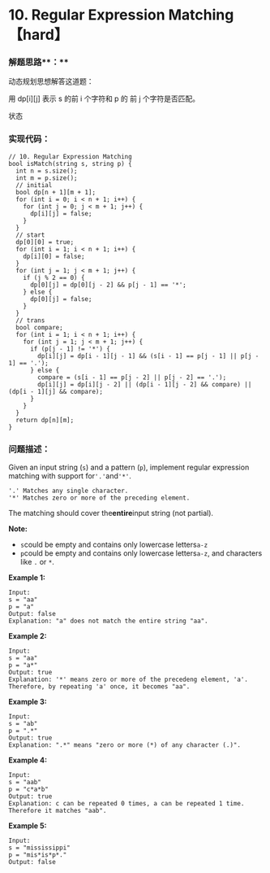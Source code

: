 # 10. Regular Expression Matching【hard】

### 解题思路**：**

动态规划思想解答这道题：

用 dp\[i\]\[j\] 表示 s 的前 i 个字符和 p 的 前 j 个字符是否匹配。

状态

### 实现代码：

```
// 10. Regular Expression Matching
bool isMatch(string s, string p) {
  int n = s.size();
  int m = p.size();
  // initial
  bool dp[n + 1][m + 1];
  for (int i = 0; i < n + 1; i++) {
    for (int j = 0; j < m + 1; j++) {
      dp[i][j] = false;
    }
  }
  // start
  dp[0][0] = true;
  for (int i = 1; i < n + 1; i++) {
    dp[i][0] = false;
  }
  for (int j = 1; j < m + 1; j++) {
    if (j % 2 == 0) {
      dp[0][j] = dp[0][j - 2] && p[j - 1] == '*';
    } else {
      dp[0][j] = false;
    }
  }
  // trans
  bool compare;
  for (int i = 1; i < n + 1; i++) {
    for (int j = 1; j < m + 1; j++) {
      if (p[j - 1] != '*') {
        dp[i][j] = dp[i - 1][j - 1] && (s[i - 1] == p[j - 1] || p[j - 1] == '.');
      } else {
        compare = (s[i - 1] == p[j - 2] || p[j - 2] == '.');
        dp[i][j] = dp[i][j - 2] || (dp[i - 1][j - 2] && compare) || (dp[i - 1][j] && compare);
      }
    }
  }
  return dp[n][m];
}
```

### 问题描述：

Given an input string \(`s`\) and a pattern \(`p`\), implement regular expression matching with support for`'.'`and`'*'`.

```
'.' Matches any single character.
'*' Matches zero or more of the preceding element.
```

The matching should cover the**entire**input string \(not partial\).

**Note:**

* `s`could be empty and contains only lowercase letters`a-z`
* `p`could be empty and contains only lowercase letters`a-z`, and characters like `.` or `*`.

**Example 1:**

```
Input:
s = "aa"
p = "a"
Output: false
Explanation: "a" does not match the entire string "aa".
```

**Example 2:**

```
Input:
s = "aa"
p = "a*"
Output: true
Explanation: '*' means zero or more of the precedeng element, 'a'. Therefore, by repeating 'a' once, it becomes "aa".
```

**Example 3:**

```
Input:
s = "ab"
p = ".*"
Output: true
Explanation: ".*" means "zero or more (*) of any character (.)".
```

**Example 4:**

```
Input:
s = "aab"
p = "c*a*b"
Output: true
Explanation: c can be repeated 0 times, a can be repeated 1 time. Therefore it matches "aab".
```

**Example 5:**

```
Input:
s = "mississippi"
p = "mis*is*p*."
Output: false
```



